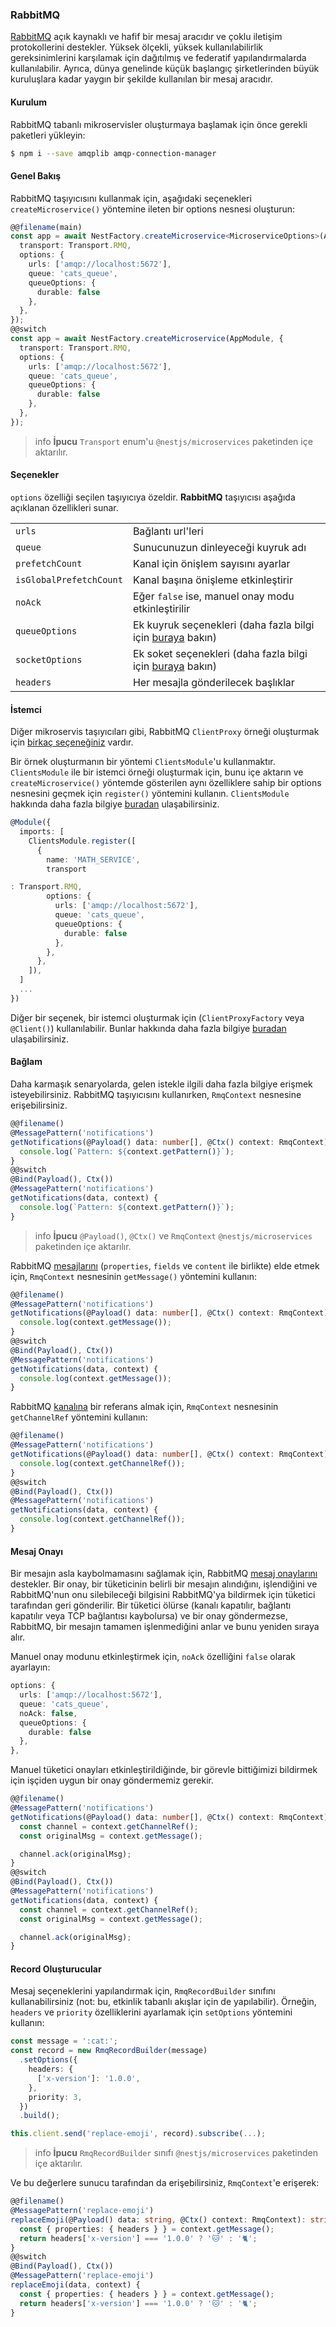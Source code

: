 ### RabbitMQ

[RabbitMQ](https://www.rabbitmq.com/) açık kaynaklı ve hafif bir mesaj aracıdır ve çoklu iletişim protokollerini destekler. Yüksek ölçekli, yüksek kullanılabilirlik gereksinimlerini karşılamak için dağıtılmış ve federatif yapılandırmalarda kullanılabilir. Ayrıca, dünya genelinde küçük başlangıç ​​şirketlerinden büyük kuruluşlara kadar yaygın bir şekilde kullanılan bir mesaj aracıdır.

#### Kurulum

RabbitMQ tabanlı mikroservisler oluşturmaya başlamak için önce gerekli paketleri yükleyin:

```bash
$ npm i --save amqplib amqp-connection-manager
```

#### Genel Bakış

RabbitMQ taşıyıcısını kullanmak için, aşağıdaki seçenekleri `createMicroservice()` yöntemine ileten bir options nesnesi oluşturun:

```typescript
@@filename(main)
const app = await NestFactory.createMicroservice<MicroserviceOptions>(AppModule, {
  transport: Transport.RMQ,
  options: {
    urls: ['amqp://localhost:5672'],
    queue: 'cats_queue',
    queueOptions: {
      durable: false
    },
  },
});
@@switch
const app = await NestFactory.createMicroservice(AppModule, {
  transport: Transport.RMQ,
  options: {
    urls: ['amqp://localhost:5672'],
    queue: 'cats_queue',
    queueOptions: {
      durable: false
    },
  },
});
```

> info **İpucu** `Transport` enum'u `@nestjs/microservices` paketinden içe aktarılır.

#### Seçenekler

`options` özelliği seçilen taşıyıcıya özeldir. <strong>RabbitMQ</strong> taşıyıcısı aşağıda açıklanan özellikleri sunar.

<table>
  <tr>
    <td><code>urls</code></td>
    <td>Bağlantı url'leri</td>
  </tr>
  <tr>
    <td><code>queue</code></td>
    <td>Sunucunuzun dinleyeceği kuyruk adı</td>
  </tr>
  <tr>
    <td><code>prefetchCount</code></td>
    <td>Kanal için önişlem sayısını ayarlar</td>
  </tr>
  <tr>
    <td><code>isGlobalPrefetchCount</code></td>
    <td>Kanal başına önişleme etkinleştirir</td>
  </tr>
  <tr>
    <td><code>noAck</code></td>
    <td>Eğer <code>false</code> ise, manuel onay modu etkinleştirilir</td>
  </tr>
  <tr>
    <td><code>queueOptions</code></td>
    <td>Ek kuyruk seçenekleri (daha fazla bilgi için <a href="https://www.squaremobius.net/amqp.node/channel_api.html#channel_assertQueue" rel="nofollow" target="_blank">buraya</a> bakın)</td>
  </tr>
  <tr>
    <td><code>socketOptions</code></td>
    <td>Ek soket seçenekleri (daha fazla bilgi için <a href="https://www.squaremobius.net/amqp.node/channel_api.html#socket-options" rel="nofollow" target="_blank">buraya</a> bakın)</td>
  </tr>
  <tr>
    <td><code>headers</code></td>
    <td>Her mesajla gönderilecek başlıklar</td>
  </tr>
</table>

#### İstemci

Diğer mikroservis taşıyıcıları gibi, RabbitMQ `ClientProxy` örneği oluşturmak için <a href="https://docs.nestjs.com/microservices/basics#client">birkaç seçeneğiniz</a> vardır.

Bir örnek oluşturmanın bir yöntemi `ClientsModule`'u kullanmaktır. `ClientsModule` ile bir istemci örneği oluşturmak için, bunu içe aktarın ve `createMicroservice()` yöntemde gösterilen aynı özelliklere sahip bir options nesnesini geçmek için `register()` yöntemini kullanın. `ClientsModule` hakkında daha fazla bilgiye <a href="https://docs.nestjs.com/microservices/basics#client">buradan</a> ulaşabilirsiniz.

```typescript
@Module({
  imports: [
    ClientsModule.register([
      {
        name: 'MATH_SERVICE',
        transport

: Transport.RMQ,
        options: {
          urls: ['amqp://localhost:5672'],
          queue: 'cats_queue',
          queueOptions: {
            durable: false
          },
        },
      },
    ]),
  ]
  ...
})
```

Diğer bir seçenek, bir istemci oluşturmak için (`ClientProxyFactory` veya `@Client()`) kullanılabilir. Bunlar hakkında daha fazla bilgiye <a href="https://docs.nestjs.com/microservices/basics#client">buradan</a> ulaşabilirsiniz.

#### Bağlam

Daha karmaşık senaryolarda, gelen istekle ilgili daha fazla bilgiye erişmek isteyebilirsiniz. RabbitMQ taşıyıcısını kullanırken, `RmqContext` nesnesine erişebilirsiniz.

```typescript
@@filename()
@MessagePattern('notifications')
getNotifications(@Payload() data: number[], @Ctx() context: RmqContext) {
  console.log(`Pattern: ${context.getPattern()}`);
}
@@switch
@Bind(Payload(), Ctx())
@MessagePattern('notifications')
getNotifications(data, context) {
  console.log(`Pattern: ${context.getPattern()}`);
}
```

> info **İpucu** `@Payload()`, `@Ctx()` ve `RmqContext` `@nestjs/microservices` paketinden içe aktarılır.

RabbitMQ [mesajlarını](https://www.rabbitmq.com/channels.html) (`properties`, `fields` ve `content` ile birlikte) elde etmek için, `RmqContext` nesnesinin `getMessage()` yöntemini kullanın:

```typescript
@@filename()
@MessagePattern('notifications')
getNotifications(@Payload() data: number[], @Ctx() context: RmqContext) {
  console.log(context.getMessage());
}
@@switch
@Bind(Payload(), Ctx())
@MessagePattern('notifications')
getNotifications(data, context) {
  console.log(context.getMessage());
}
```

RabbitMQ [kanalına](https://www.rabbitmq.com/channels.html) bir referans almak için, `RmqContext` nesnesinin `getChannelRef` yöntemini kullanın:

```typescript
@@filename()
@MessagePattern('notifications')
getNotifications(@Payload() data: number[], @Ctx() context: RmqContext) {
  console.log(context.getChannelRef());
}
@@switch
@Bind(Payload(), Ctx())
@MessagePattern('notifications')
getNotifications(data, context) {
  console.log(context.getChannelRef());
}
```

#### Mesaj Onayı

Bir mesajın asla kaybolmamasını sağlamak için, RabbitMQ [mesaj onaylarını](https://www.rabbitmq.com/confirms.html) destekler. Bir onay, bir tüketicinin belirli bir mesajın alındığını, işlendiğini ve RabbitMQ'nun onu silebileceği bilgisini RabbitMQ'ya bildirmek için tüketici tarafından geri gönderilir. Bir tüketici ölürse (kanalı kapatılır, bağlantı kapatılır veya TCP bağlantısı kaybolursa) ve bir onay göndermezse, RabbitMQ, bir mesajın tamamen işlenmediğini anlar ve bunu yeniden sıraya alır.

Manuel onay modunu etkinleştirmek için, `noAck` özelliğini `false` olarak ayarlayın:

```typescript
options: {
  urls: ['amqp://localhost:5672'],
  queue: 'cats_queue',
  noAck: false,
  queueOptions: {
    durable: false
  },
},
```

Manuel tüketici onayları etkinleştirildiğinde, bir görevle bittiğimizi bildirmek için işçiden uygun bir onay göndermemiz gerekir.

```typescript
@@filename()
@MessagePattern('notifications')
getNotifications(@Payload() data: number[], @Ctx() context: RmqContext) {
  const channel = context.getChannelRef();
  const originalMsg = context.getMessage();

  channel.ack(originalMsg);
}
@@switch
@Bind(Payload(), Ctx())
@MessagePattern('notifications')
getNotifications(data, context) {
  const channel = context.getChannelRef();
  const originalMsg = context.getMessage();

  channel.ack(originalMsg);
}
```

#### Record Oluşturucular

Mesaj seçeneklerini yapılandırmak için, `RmqRecordBuilder` sınıfını kullanabilirsiniz (not: bu, etkinlik tabanlı akışlar için de yapılabilir). Örneğin, `headers` ve `priority` özelliklerini ayarlamak için `setOptions` yöntemini kullanın:

```typescript
const message = ':cat:';
const record = new RmqRecordBuilder(message)
  .setOptions({
    headers: {
      ['x-version']: '1.0.0',
    },
    priority: 3,
  })
  .build();

this.client.send('replace-emoji', record).subscribe(...);
```

> info **İpucu** `RmqRecordBuilder` sınıfı `@nestjs/microservices` paketinden içe aktarılır.

Ve bu değerlere sunucu tarafından da erişebilirsiniz, `RmqContext`'e erişerek:

```typescript
@@filename()
@MessagePattern('replace-emoji')
replaceEmoji(@Payload() data: string, @Ctx() context: RmqContext): string {
  const { properties: { headers } } = context.getMessage();
  return headers['x-version'] === '1.0.0' ? '🐱' : '🐈';
}
@@switch
@Bind(Payload(), Ctx())
@MessagePattern('replace-emoji')
replaceEmoji(data, context) {
  const { properties: { headers } } = context.getMessage();
  return headers['x-version'] === '1.0.0' ? '🐱' : '🐈';
}
```
